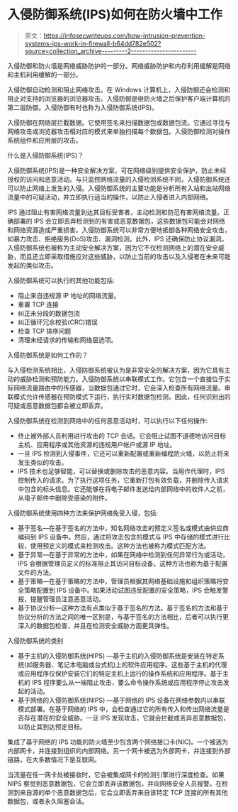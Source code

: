 # 入侵防御系统(IPS)如何在防火墙中工作

> 原文：<https://infosecwriteups.com/how-intrusion-prevention-systems-ips-work-in-firewall-b64dd782e502?source=collection_archive---------2----------------------->

入侵防御和防火墙是网络威胁防护的一部分。网络威胁防护和内存利用缓解是网络和主机利用缓解的一部分。

入侵防御自动检测和阻止网络攻击。在 Windows 计算机上，入侵防御还会检测和阻止对支持的浏览器的浏览器攻击。入侵防御是继防火墙之后保护客户端计算机的第二层防御。入侵防御有时也称为入侵防御系统(IPS)。

入侵防御在网络层拦截数据。它使用签名来扫描数据包或数据包流。它通过寻找与网络攻击或浏览器攻击相对应的模式来单独扫描每个数据包。入侵防御检测对操作系统组件和应用层的攻击。

什么是入侵防御系统(IPS)？

入侵防御系统(IPS)是一种安全解决方案，可在网络级别提供安全保护，防止未经授权的访问和恶意活动。与只监控网络流量的入侵检测系统不同，入侵防御系统还可以防止网络上发生的入侵。入侵防御系统的主要功能是分析所有入站和出站网络流量中的可疑活动，并立即执行适当的操作，以防止入侵者进入内部网络。

IPS 通过阻止有害网络流量到达其目标受害者，主动检测和防范有害网络流量。正确部署的 IPS 会立即丢弃检测到的有害或恶意数据包，这些数据包可能会对网络和网络资源造成严重损害。入侵防御系统可以非常方便地抵御各种网络安全攻击，如暴力攻击、拒绝服务(DoS)攻击、漏洞检测。此外，IPS 还确保防止协议漏洞。
入侵防御系统也被称为主动安全解决方案，因为它不仅检测网络上的潜在安全威胁，而且还立即采取措施应对这些威胁，以防止当前的攻击以及入侵者在未来可能发起的类似攻击。

入侵防御系统可以执行的其他功能包括:

*   阻止来自违规源 IP 地址的网络流量。
*   重置 TCP 连接
*   纠正未分段的数据包流
*   纠正循环冗余校验(CRC)错误
*   检查 TCP 排序问题
*   清理未经请求的传输和网络层选项。

入侵防御系统是如何工作的？

与入侵检测系统相比，入侵防御系统被认为是非常安全的解决方案，因为它具有主动的威胁检测和预防能力。入侵防御系统以串联模式工作。它包含一个直接位于实际网络流量路由中的传感器，当数据包通过它时，它会深入检查所有网络流量。串联模式允许传感器在预防模式下运行，执行实时数据包检测。因此，任何识别出的可疑或恶意数据包都会被立即丢弃。

入侵防御系统在检测到网络中的任何恶意活动时，可以执行以下任何操作:

*   终止被外部人员利用进行攻击的 TCP 会话。它会阻止试图不道德地访问目标主机、应用程序或其他资源的违规用户帐户或源 IP 地址。
*   一旦 IPS 检测到入侵事件，它还可以重新配置或重新编程防火墙，以防止将来发生类似的攻击。
*   IPS 技术也足够智能，可以替换或删除攻击的恶意内容。当用作代理时，IPS 控制传入的请求。为了执行这项任务，它重新打包有效负载，并删除传入请求中包含的标头信息。它还能够在将电子邮件发送给内部网络中的收件人之前，从电子邮件中删除受感染的附件。

入侵防御系统使用四种方法来保护网络免受入侵，包括:

*   基于签名—在基于签名的方法中，知名网络攻击的预定义签名或模式由供应商编码到 IPS 设备中。然后，通过将攻击包含的模式与 IPS 中存储的模式进行比较，使用预定义的模式来检测攻击。这种方法也被称为模式匹配方法。
*   基于异常—在基于异常的方法中，如果在网络中检测到任何异常行为或活动，IPS 会根据管理员定义的标准阻止其访问目标设备。这种方法也称为基于配置文件的方法。
*   基于策略—在基于策略的方法中，管理员根据其网络基础设施和组织策略将安全策略配置到 IPS 设备中。如果活动试图违反配置的安全策略，IPS 会触发警报，提醒管理员注意恶意活动。
*   基于协议分析—这种方法有点类似于基于签名的方法。基于签名的方法和基于协议分析的方法之间的唯一区别是，与基于签名的方法相比，后者可以执行更深入的数据包检查，并且在检测安全威胁方面更具弹性。

入侵防御系统的类别

*   基于主机的入侵防御系统(HIPS) —基于主机的入侵防御系统是安装在特定系统(如服务器、笔记本电脑或台式机)上的软件应用程序。这些基于主机的代理或应用程序仅保护安装它们的特定主机上运行的操作系统和应用程序。基于主机的 IPS 程序要么从一端阻止攻击，要么命令操作系统或应用程序停止攻击发起的活动。
*   基于网络的入侵防御系统(NIPS) —基于网络的 IPS 设备在网络参数内以串联模式部署。在基于网络的 IPS 中，会检查通过它的所有传入和传出网络流量是否存在潜在的安全威胁。一旦 IPS 发现攻击，它就会拦截或丢弃恶意数据包，以防止其到达预定目标。

集成了基于网络的 IPS 功能的防火墙至少包含两个网络接口卡(NIC)。一个被选为内部网卡，并连接到组织的内部网络。另一个网卡被选为外部网卡，并连接到外部链路，在大多数情况下是互联网。

当流量在任一网卡处被接收时，它会被集成网卡的检测引擎进行深度检查。如果 NIPS 察觉到恶意数据包，它会立即丢弃该数据包，并向网络安全人员报警。在检测到来自源的单个恶意数据包后，它会立即丢弃来自该特定 TCP 连接的所有其他数据包，或者永久阻塞会话。